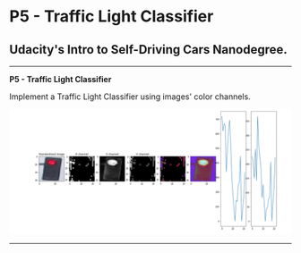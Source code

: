 # **P5 - Traffic Light Classifier**

## Udacity's Intro to Self-Driving Cars Nanodegree.

---

[//]: # (Images)

[image1]: ./images/Image1.png "Image 1"

**P5 - Traffic Light Classifier**

Implement a Traffic Light Classifier using images' color channels.

![image1]

---


